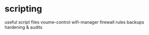 # scripting
useful script files
voume-control 
wifi-manager 
firewall rules
backups
hardening & audits
